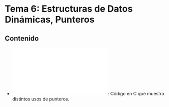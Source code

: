 # Tema 6: Estructuras de Datos Dinámicas, Punteros

## Contenido

* ![demo-punteros.c](code/demo-punteros.c): Código en C que muestra distintos usos de punteros.
